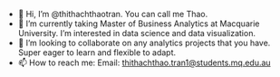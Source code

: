 - 👋 Hi, I’m @thithachthaotran. You can call me Thao. 
- 🌱 I’m currently taking Master of Business Analytics at Macquarie University. I’m interested in data science and data visualization. 
- 💞️ I’m looking to collaborate on any analytics projects that you have. Super eager to learn and flexible to adapt.  
- 📫 How to reach me: Email: thithachthao.tran1@students.mq.edu.au

<!---
thithachthaotran/thithachthaotran is a ✨ special ✨ repository because its `README.md` (this file) appears on your GitHub profile.
You can click the Preview link to take a look at your changes.
--->
